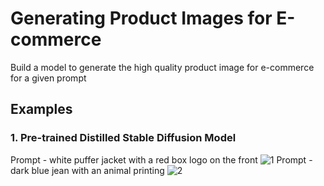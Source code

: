 # Generating Product Images for E-commerce
Build a model to generate the high quality product image for e-commerce for a given prompt

## Examples
### 1. Pre-trained Distilled Stable Diffusion Model

Prompt - white puffer jacket with a red box logo on the front 
![1](https://github.com/ponderbot-analytics/GPIFE/assets/163169121/84420e4e-ab01-47ca-adf4-92c2260d0b22)
Prompt - dark blue jean with an animal printing
![2](https://github.com/ponderbot-analytics/GPIFE/assets/163169121/fc2d4ee9-c447-4149-b525-a606492b62d3)
